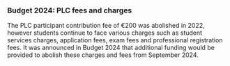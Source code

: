 ###  Budget 2024: PLC fees and charges

The PLC participant contribution fee of €200 was abolished in 2022, however
students continue to face various charges such as student services charges,
application fees, exam fees and professional registration fees. It was
announced in Budget 2024 that additional funding would be provided to abolish
these charges and fees from September 2024.
